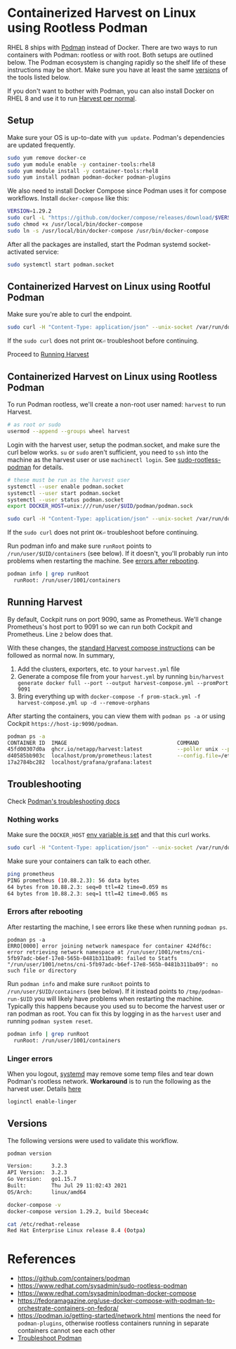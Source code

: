 # Containerized Harvest on Linux using Rootless Podman

RHEL 8 ships with [Podman](https://github.com/containers/podman) instead of Docker. There are two ways to run containers with Podman: rootless or with root. Both setups are outlined below. The Podman ecosystem is changing rapidly so the shelf life of these instructions may be short. Make sure you have at least the same [versions](#versions) of the tools listed below. 

If you don't want to bother with Podman, you can also install Docker on RHEL 8 and use it to run [Harvest per normal](https://github.com/NetApp/harvest/tree/main/docker).

## Setup

Make sure your OS is up-to-date with `yum update`. Podman's dependencies are updated frequently.

```bash
sudo yum remove docker-ce
sudo yum module enable -y container-tools:rhel8
sudo yum module install -y container-tools:rhel8
sudo yum install podman podman-docker podman-plugins
```

We also need to install Docker Compose since Podman uses it for compose workflows. Install `docker-compose` like this:
```bash
VERSION=1.29.2
sudo curl -L "https://github.com/docker/compose/releases/download/$VERSION/docker-compose-$(uname -s)-$(uname -m)" -o /usr/local/bin/docker-compose
sudo chmod +x /usr/local/bin/docker-compose
sudo ln -s /usr/local/bin/docker-compose /usr/bin/docker-compose
```

After all the packages are installed, start the Podman systemd socket-activated service:

```bash
sudo systemctl start podman.socket
```

## Containerized Harvest on Linux using Rootful Podman


Make sure you're able to curl the endpoint.

```bash
sudo curl -H "Content-Type: application/json" --unix-socket /var/run/docker.sock http://localhost/_ping
```

If the `sudo curl` does not print `OK⏎` troubleshoot before continuing.

Proceed to [Running Harvest](#running-harvest)

## Containerized Harvest on Linux using Rootless Podman

To run Podman rootless, we'll create a non-root user named: `harvest` to run Harvest.

```bash
# as root or sudo
usermod --append --groups wheel harvest
```

Login with the harvest user, setup the podman.socket, and make sure the curl below works. `su` or `sudo` aren't sufficient, you need to `ssh` into the machine as the harvest user or use `machinectl login`. See [sudo-rootless-podman](https://www.redhat.com/sysadmin/sudo-rootless-podman) for details.

```bash
# these must be run as the harvest user
systemctl --user enable podman.socket
systemctl --user start podman.socket
systemctl --user status podman.socket
export DOCKER_HOST=unix:///run/user/$UID/podman/podman.sock

sudo curl -H "Content-Type: application/json" --unix-socket /var/run/docker.sock http://localhost/_ping
```

If the `sudo curl` does not print `OK⏎` troubleshoot before continuing.

Run podman info and make sure `runRoot` points to `/run/user/$UID/containers` (see below). If it doesn't, you'll probably run into problems when restarting the machine. See [errors after rebooting](#errors-after-rebooting).

```bash
podman info | grep runRoot
  runRoot: /run/user/1001/containers
```

## Running Harvest

By default, Cockpit runs on port 9090, same as Prometheus. We'll change Prometheus's host port to 9091 so we can run both Cockpit and Prometheus. Line `2` below does that.

With these changes, the [standard Harvest compose instructions](https://github.com/NetApp/harvest/tree/main/docker) can be followed as normal now. In summary,
1. Add the clusters, exporters, etc. to your `harvest.yml` file
2. Generate a compose file from your `harvest.yml` by running `bin/harvest generate docker full --port --output harvest-compose.yml --promPort 9091`
3. Bring everything up with `docker-compose -f prom-stack.yml -f harvest-compose.yml up -d --remove-orphans`

After starting the containers, you can view them with `podman ps -a` or using Cockpit `https://host-ip:9090/podman`.

```bash
podman ps -a
CONTAINER ID  IMAGE                                   COMMAND               CREATED        STATUS            PORTS                     NAMES
45fd00307d0a  ghcr.io/netapp/harvest:latest           --poller unix --p...  5 seconds ago  Up 5 seconds ago  0.0.0.0:12990->12990/tcp  poller_unix_v21.11.0
d40585bb903c  localhost/prom/prometheus:latest        --config.file=/et...  5 seconds ago  Up 5 seconds ago  0.0.0.0:9091->9090/tcp    prometheus
17a2784bc282  localhost/grafana/grafana:latest                              4 seconds ago  Up 5 seconds ago  0.0.0.0:3000->3000/tcp    grafana
```

## Troubleshooting

Check [Podman's troubleshooting docs](https://github.com/containers/podman/blob/main/troubleshooting.md)

### Nothing works

Make sure the `DOCKER_HOST` [env variable is set](#setup) and that this curl works.
```bash
sudo curl -H "Content-Type: application/json" --unix-socket /var/run/docker.sock http://localhost/_ping
```

Make sure your containers can talk to each other.

```bash
ping prometheus
PING prometheus (10.88.2.3): 56 data bytes
64 bytes from 10.88.2.3: seq=0 ttl=42 time=0.059 ms
64 bytes from 10.88.2.3: seq=1 ttl=42 time=0.065 ms
```
### Errors after rebooting
After restarting the machine, I see errors like these when running `podman ps`.

```
podman ps -a
ERRO[0000] error joining network namespace for container 424df6c: error retrieving network namespace at /run/user/1001/netns/cni-5fb97adc-b6ef-17e8-565b-0481b311ba09: failed to Statfs "/run/user/1001/netns/cni-5fb97adc-b6ef-17e8-565b-0481b311ba09": no such file or directory
```

Run `podman info` and make sure `runRoot` points to `/run/user/$UID/containers` (see below). If it instead points to `/tmp/podman-run-$UID` you will likely have problems when restarting the machine. Typically this happens because you used su to become the harvest user or ran podman as root. You can fix this by logging in as the `harvest` user and running `podman system reset`.

```bash
podman info | grep runRoot
  runRoot: /run/user/1001/containers
```

### Linger errors
When you logout, [systemd](https://github.com/containers/podman/blob/main/troubleshooting.md#21-a-rootless-container-running-in-detached-mode-is-closed-at-logout) may remove some temp files and tear down Podman's rootless network. **Workaround** is to run the following as the harvest user. Details [here](https://github.com/containers/podman/issues/6800)

```bash
loginctl enable-linger
```

## Versions

The following versions were used to validate this workflow.

```bash
podman version

Version:      3.2.3
API Version:  3.2.3
Go Version:   go1.15.7
Built:        Thu Jul 29 11:02:43 2021
OS/Arch:      linux/amd64

docker-compose -v
docker-compose version 1.29.2, build 5becea4c

cat /etc/redhat-release
Red Hat Enterprise Linux release 8.4 (Ootpa)
```

# References
- https://github.com/containers/podman
- https://www.redhat.com/sysadmin/sudo-rootless-podman
- https://www.redhat.com/sysadmin/podman-docker-compose
- https://fedoramagazine.org/use-docker-compose-with-podman-to-orchestrate-containers-on-fedora/
- https://podman.io/getting-started/network.html mentions the need for `podman-plugins`, otherwise rootless containers running in separate containers cannot see each other
- [Troubleshoot Podman](https://github.com/containers/podman/blob/main/troubleshooting.md)
